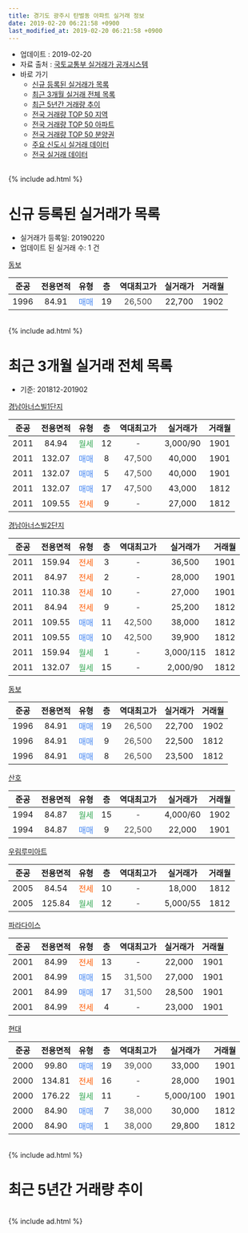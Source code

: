 ```yaml
---
title: 경기도 광주시 탄벌동 아파트 실거래 정보
date: 2019-02-20 06:21:58 +0900
last_modified_at: 2019-02-20 06:21:58 +0900
---
```


* 업데이트 : 2019-02-20
* 자료 출처 : [국토교통부 실거래가 공개시스템](http://rt.molit.go.kr)
* 바로 가기
    * [신규 등록된 실거래가 목록](#신규-등록된-실거래가-목록)
    * [최근 3개월 실거래 전체 목록](#최근-3개월-실거래-전체-목록)
    * [최근 5년간 거래량 추이](#최근-5년간-거래량-추이)
    * [전국 거래량 TOP 50 지역](https://inasie.github.io/apt-trade-info/최근-3개월-전국에서-가장-거래가-많이-발생한-지역)
    * [전국 거래량 TOP 50 아파트](https://inasie.github.io/apt-trade-info/최근-3개월-전국에서-가장-거래가-많이-발생한-아파트)
    * [전국 거래량 TOP 50 분양권](https://inasie.github.io/apt-trade-info/최근-3개월-전국에서-가장-거래가-많이-발생한-분양권)
    * [주요 신도시 실거래 데이터](https://inasie.github.io/apt-trade-info/주요-신도시)
    * [전국 실거래 데이터](https://inasie.github.io/apt-trade-info/전국)
<br>
{% include ad.html %}
<br>

# 신규 등록된 실거래가 목록
* 실거래가 등록일: 20190220
* 업데이트 된 실거래 수: 1 건


[동보](https://search.naver.com/search.naver?query=%EA%B2%BD%EA%B8%B0%EB%8F%84+%EA%B4%91%EC%A3%BC%EC%8B%9C+%ED%83%84%EB%B2%8C%EB%8F%99+%EB%8F%99%EB%B3%B4)

|준공|전용면적|유형|층|역대최고가|실거래가|거래월|
|:---:|:---:|:---:|:---:|:---:|:---:|:---:|
|1996|84.91|<span style="color:#4285f3">매매</span>|19|<span style="color:#444444">26,500</span>|22,700|1902|


<br>
{% include ad.html %}
<br>

# 최근 3개월 실거래 전체 목록
* 기준: 201812-201902


[경남아너스빌1단지](https://search.naver.com/search.naver?query=%EA%B2%BD%EA%B8%B0%EB%8F%84+%EA%B4%91%EC%A3%BC%EC%8B%9C+%ED%83%84%EB%B2%8C%EB%8F%99+%EA%B2%BD%EB%82%A8%EC%95%84%EB%84%88%EC%8A%A4%EB%B9%8C1%EB%8B%A8%EC%A7%80)

|준공|전용면적|유형|층|역대최고가|실거래가|거래월|
|:---:|:---:|:---:|:---:|:---:|:---:|:---:|
|2011|84.94|<span style="color:#34a853">월세</span>|12|<span style="color:#444444">-</span>|3,000/90|1901|
|2011|132.07|<span style="color:#4285f3">매매</span>|8|<span style="color:#444444">47,500</span>|40,000|1901|
|2011|132.07|<span style="color:#4285f3">매매</span>|5|<span style="color:#444444">47,500</span>|40,000|1901|
|2011|132.07|<span style="color:#4285f3">매매</span>|17|<span style="color:#444444">47,500</span>|43,000|1812|
|2011|109.55|<span style="color:#ff5a00">전세</span>|9|<span style="color:#444444">-</span>|27,000|1812|

[경남아너스빌2단지](https://search.naver.com/search.naver?query=%EA%B2%BD%EA%B8%B0%EB%8F%84+%EA%B4%91%EC%A3%BC%EC%8B%9C+%ED%83%84%EB%B2%8C%EB%8F%99+%EA%B2%BD%EB%82%A8%EC%95%84%EB%84%88%EC%8A%A4%EB%B9%8C2%EB%8B%A8%EC%A7%80)

|준공|전용면적|유형|층|역대최고가|실거래가|거래월|
|:---:|:---:|:---:|:---:|:---:|:---:|:---:|
|2011|159.94|<span style="color:#ff5a00">전세</span>|3|<span style="color:#444444">-</span>|36,500|1901|
|2011|84.97|<span style="color:#ff5a00">전세</span>|2|<span style="color:#444444">-</span>|28,000|1901|
|2011|110.38|<span style="color:#ff5a00">전세</span>|10|<span style="color:#444444">-</span>|27,000|1901|
|2011|84.94|<span style="color:#ff5a00">전세</span>|9|<span style="color:#444444">-</span>|25,200|1812|
|2011|109.55|<span style="color:#4285f3">매매</span>|11|<span style="color:#444444">42,500</span>|38,000|1812|
|2011|109.55|<span style="color:#4285f3">매매</span>|10|<span style="color:#444444">42,500</span>|39,900|1812|
|2011|159.94|<span style="color:#34a853">월세</span>|1|<span style="color:#444444">-</span>|3,000/115|1812|
|2011|132.07|<span style="color:#34a853">월세</span>|15|<span style="color:#444444">-</span>|2,000/90|1812|

[동보](https://search.naver.com/search.naver?query=%EA%B2%BD%EA%B8%B0%EB%8F%84+%EA%B4%91%EC%A3%BC%EC%8B%9C+%ED%83%84%EB%B2%8C%EB%8F%99+%EB%8F%99%EB%B3%B4)

|준공|전용면적|유형|층|역대최고가|실거래가|거래월|
|:---:|:---:|:---:|:---:|:---:|:---:|:---:|
|1996|84.91|<span style="color:#4285f3">매매</span>|19|<span style="color:#444444">26,500</span>|22,700|1902|
|1996|84.91|<span style="color:#4285f3">매매</span>|9|<span style="color:#444444">26,500</span>|22,500|1812|
|1996|84.91|<span style="color:#4285f3">매매</span>|8|<span style="color:#444444">26,500</span>|23,500|1812|

[산호](https://search.naver.com/search.naver?query=%EA%B2%BD%EA%B8%B0%EB%8F%84+%EA%B4%91%EC%A3%BC%EC%8B%9C+%ED%83%84%EB%B2%8C%EB%8F%99+%EC%82%B0%ED%98%B8)

|준공|전용면적|유형|층|역대최고가|실거래가|거래월|
|:---:|:---:|:---:|:---:|:---:|:---:|:---:|
|1994|84.87|<span style="color:#34a853">월세</span>|15|<span style="color:#444444">-</span>|4,000/60|1902|
|1994|84.87|<span style="color:#4285f3">매매</span>|9|<span style="color:#444444">22,500</span>|22,000|1901|

[우림루미아트](https://search.naver.com/search.naver?query=%EA%B2%BD%EA%B8%B0%EB%8F%84+%EA%B4%91%EC%A3%BC%EC%8B%9C+%ED%83%84%EB%B2%8C%EB%8F%99+%EC%9A%B0%EB%A6%BC%EB%A3%A8%EB%AF%B8%EC%95%84%ED%8A%B8)

|준공|전용면적|유형|층|역대최고가|실거래가|거래월|
|:---:|:---:|:---:|:---:|:---:|:---:|:---:|
|2005|84.54|<span style="color:#ff5a00">전세</span>|10|<span style="color:#444444">-</span>|18,000|1812|
|2005|125.84|<span style="color:#34a853">월세</span>|12|<span style="color:#444444">-</span>|5,000/55|1812|

[파라다이스](https://search.naver.com/search.naver?query=%EA%B2%BD%EA%B8%B0%EB%8F%84+%EA%B4%91%EC%A3%BC%EC%8B%9C+%ED%83%84%EB%B2%8C%EB%8F%99+%ED%8C%8C%EB%9D%BC%EB%8B%A4%EC%9D%B4%EC%8A%A4)

|준공|전용면적|유형|층|역대최고가|실거래가|거래월|
|:---:|:---:|:---:|:---:|:---:|:---:|:---:|
|2001|84.99|<span style="color:#ff5a00">전세</span>|13|<span style="color:#444444">-</span>|22,000|1901|
|2001|84.99|<span style="color:#4285f3">매매</span>|15|<span style="color:#444444">31,500</span>|27,000|1901|
|2001|84.99|<span style="color:#4285f3">매매</span>|17|<span style="color:#444444">31,500</span>|28,500|1901|
|2001|84.99|<span style="color:#ff5a00">전세</span>|4|<span style="color:#444444">-</span>|23,000|1901|

[현대](https://search.naver.com/search.naver?query=%EA%B2%BD%EA%B8%B0%EB%8F%84+%EA%B4%91%EC%A3%BC%EC%8B%9C+%ED%83%84%EB%B2%8C%EB%8F%99+%ED%98%84%EB%8C%80)

|준공|전용면적|유형|층|역대최고가|실거래가|거래월|
|:---:|:---:|:---:|:---:|:---:|:---:|:---:|
|2000|99.80|<span style="color:#4285f3">매매</span>|19|<span style="color:#444444">39,000</span>|33,000|1901|
|2000|134.81|<span style="color:#ff5a00">전세</span>|16|<span style="color:#444444">-</span>|28,000|1901|
|2000|176.22|<span style="color:#34a853">월세</span>|11|<span style="color:#444444">-</span>|5,000/100|1901|
|2000|84.90|<span style="color:#4285f3">매매</span>|7|<span style="color:#444444">38,000</span>|30,000|1812|
|2000|84.90|<span style="color:#4285f3">매매</span>|1|<span style="color:#444444">38,000</span>|29,800|1812|


<br>
{% include ad.html %}
<br>

# 최근 5년간 거래량 추이


<div style="width:100%;">
    <canvas id="deal_progress" height="200"></canvas>
</div>

<script>
new Chart(document.getElementById("deal_progress"), {
    type: 'line',
    data: {
        labels: ['201402','201403','201404','201405','201406','201407','201408','201409','201410','201411','201412','201501','201502','201503','201504','201505','201506','201507','201508','201509','201510','201511','201512','201601','201602','201603','201604','201605','201606','201607','201608','201609','201610','201611','201612','201701','201702','201703','201704','201705','201706','201707','201708','201709','201710','201711','201712','201801','201802','201803','201804','201805','201806','201807','201808','201809','201810','201811','201812','201901','201902'],
        datasets: [{
            label: '매매',
            pointRadius: 1,
            data: [17, 22, 7, 15, 27, 23, 18, 21, 20, 9, 12, 16, 22, 36, 22, 16, 26, 16, 28, 27, 23, 19, 9, 13, 7, 13, 13, 14, 14, 23, 23, 24, 34, 12, 12, 6, 14, 11, 16, 16, 24, 21, 14, 11, 10, 11, 3, 10, 9, 15, 10, 3, 6, 11, 10, 17, 12, 4, 7, 6, 1],
            borderColor: "rgba(255, 201, 14, 1)",
            backgroundColor: "rgba(255, 201, 14, 0.5)",
            fill: false,
            lineTension: 0
        },{
            label: '전월세',
            pointRadius: 1,
            data: [28, 17, 16, 11, 11, 15, 11, 7, 10, 8, 15, 11, 17, 30, 23, 17, 23, 13, 12, 15, 16, 16, 17, 14, 11, 19, 17, 12, 5, 19, 9, 13, 18, 12, 6, 12, 24, 19, 13, 19, 15, 12, 11, 14, 12, 10, 3, 14, 6, 13, 10, 8, 11, 8, 12, 9, 8, 7, 6, 8, 1],
            borderColor: "rgba(0, 141, 185, 1)",
            backgroundColor: "rgba(0, 141, 185, 0.5)",
            fill: false,
            lineTension: 0
        }
        ]
    },
    options: {
        responsive: true,
        title: {
            display: false
        },
        tooltips: {
            mode: 'index',
            intersect: false
        },
        hover: {
            mode: 'nearest',
            intersect: true
        },
        scales: {
            xAxes: [{
                display: true,
                scaleLabel: {
                    display: true,
                    labelString: '년/월'
                }
            }],
            yAxes: [{
                display: true,
                ticks: {
                    suggestedMin: 0,
                },
                scaleLabel: {
                    display: true,
                    labelString: '실거래 수'
                }
            }]
        }
    }
});

</script>


<br>
{% include ad.html %}
<br>

